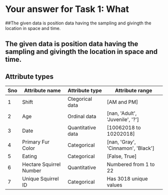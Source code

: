 # Your answer for Task 1: What

##The given data is position data having the sampling and givingth the location in space and time.

## The given data is position data having the sampling and givingth the location in space and time.

## Attribute types
| Sno | Attribute name         | Attribute type      | Attribute range                         |
|-----|------------------------|---------------------|-----------------------------------------|
|1	  | Shift						       |    Ctegorical data	 |	    [AM and PM]		                     | 
|2	  | Age						         |    Ordinal data		 |	    [nan, 'Adult', 'Juvenile', '?']    | 
|3    | Date						       |    Quantitative data|		  [10062018 to 10202018]	           | 
|4	  | Primary Fur Color			 |    Categorical			 |	    [nan, 'Gray', 'Cinnamon', 'Black'] |					
|5    | Eating					       |    Categorical			 |      [False,  True]                     |
|6    | Hectare Squirrel Number|    Quantitative		 |	    Numbered from 1 to 22		           | 
|7	  | Unique Squirrel ID     |    Categorical			 |      Has 3018 unique values		         | 
